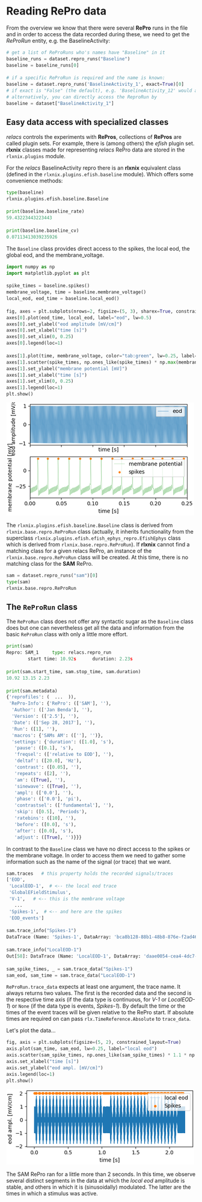 # Reading RePro data

From the overview we know that there were several **RePro** runs in the file and in order to access the data recorded during these, we need to get the *ReProRun* entity, e.g. the BaselineActivity:

```python
# get a list of ReProRuns who's names have "Baseline" in it
baseline_runs = dataset.repro_runs("Baseline")
baseline = baseline_runs[0]

# if a specific ReProRun is required and the name is known:
baseline = dataset.repro_runs('BaselineActivity_1', exact=True)[0]
# if exact is "False" (the default), e.g. 'BaselineActivity_12' would also match
# alternatively, you can directly access the ReproRun by
baseline = dataset["BaselineActivity_1"]
```

## Easy data access with specialized classes

*relacs* controls the experiments with **RePros**, collections of **RePros** are called plugin sets. For example, there is (among others) the *efish* plugin set. **rlxnix** classes made for representing *relacs* RePro data are stored in the ``rlxnix.plugins`` module.

For the *relacs* BaselineActivity repro there is an **rlxnix** equivalent class (defined in the ``rlxnix.plugins.efish.baseline`` module). Which offers some convenience methods:

```python
type(baseline)
rlxnix.plugins.efish.baseline.Baseline

print(baseline.baseline_rate)
59.43223443223443

print(baseline.baseline_cv)
0.07113413039235926
```

The ``Baseline`` class provides direct access to the spikes, the local eod, the global eod, and the membrane_voltage.

```python
import numpy as np
import matplotlib.pyplot as plt

spike_times = baseline.spikes()
membrane_voltage, time = baseline.membrane_voltage()
local_eod, eod_time = baseline.local_eod()

fig, axes = plt.subplots(nrows=2, figsize=(5, 3), sharex=True, constrained_layout=True)
axes[0].plot(eod_time, local_eod, label="eod", lw=0.5)
axes[0].set_ylabel("eod amplitude [mV/cm]")
axes[0].set_xlabel("time [s]")
axes[0].set_xlim(0, 0.25)
axes[0].legend(loc=1)

axes[1].plot(time, membrane_voltage, color="tab:green", lw=0.25, label="membrane potential")
axes[1].scatter(spike_times, np.ones_like(spike_times) * np.max(membrane_voltage), s=10, c="tab:orange", label="spikes")
axes[1].set_ylabel("membrane potential [mV]")
axes[1].set_xlabel("time [s]")
axes[1].set_xlim(0, 0.25)
axes[1].legend(loc=1)
plt.show()
```

![baseline activity](./images/baseline_activity.png)

The ``rlxnix.plugins.efish.baseline.Baseline`` class is derived from ``rlxnix.base.repro.ReProRun`` class (actually, it inherits functionality from the superclass ``rlxnix.plugins.efish.efish_ephys_repro.EfishEphys`` class which is derived from ``rlxnix.base.repro.ReProRun``). If **rlxnix** cannot find a matching class for a given relacs RePro, an instance of the ``rlxnix.base.repro.ReProRun`` class will be created.
At this time, there is no matching class for the **SAM** RePro.

```python
sam = dataset.repro_runs("sam")[0]
type(sam)
rlxnix.base.repro.ReProRun
```

## The ``ReProRun`` class

The ``ReProRun`` class does not offer any syntactic sugar as the ``Baseline`` class does but one can nevertheless get all the data and information from the basic ``ReProRun`` class with only a little more effort.

```python
print(sam)
Repro: SAM_1     type: relacs.repro_run
        start time: 10.92s      duration: 2.23s

print(sam.start_time, sam.stop_time, sam.duration)
10.92 13.15 2.23

print(sam.metadata)
{'reprofiles': (  ...  )),
 'RePro-Info': {'RePro': (['SAM'], ''),
  'Author': (['Jan Benda'], ''),
  'Version': (['2.5'], ''),
  'Date': (['Sep 28, 2017'], ''),
  'Run': ([1], ''),
  'macros': {'SAMs AM': ([''], '')},
  'settings': {'duration': ([1.0], 's'),
   'pause': ([0.1], 's'),
   'freqsel': (['relative to EOD'], ''),
   'deltaf': ([20.0], 'Hz'),
   'contrast': ([0.05], ''),
   'repeats': ([2], ''),
   'am': ([True], ''),
   'sinewave': ([True], ''),
   'ampl': (['0.0'], ''),
   'phase': (['0.0'], 'pi'),
   'contrastsel': (['fundamental'], ''),
   'skip': ([0.5], 'Periods'),
   'ratebins': ([10], ''),
   'before': ([0.0], 's'),
   'after': ([0.0], 's'),
   'adjust': ([True], '')}}}
```

In contrast to the ``Baseline`` class we have no direct access to the spikes or the membrane voltage. In order to access them we need to gather some information such as the name of the signal (or trace) that we want.

```python
sam.traces   # this property holds the recorded signals/traces
['EOD',
 'LocalEOD-1',  # <-- the local eod trace
 'GlobalEFieldStimulus',
 'V-1',   # <-- this is the membrane voltage
   ... 
 'Spikes-1',  # <-- and here are the spikes
 'EOD_events']

sam.trace_info("Spikes-1")
DataTrace (Name: 'Spikes-1', DataArray: 'bca8b128-88b1-48b8-876e-f2ad468bf30b', DataType: <DataType.Event: 1>)

sam.trace_info("LocalEOD-1")
Out[58]: DataTrace (Name: 'LocalEOD-1', DataArray: 'daae0054-cea4-4dc7-8d75-8c12e5f26c7c', DataType: <DataType.Continuous: 0>)

sam_spike_times, _ = sam.trace_data("Spikes-1")
sam_eod, sam_time = sam.trace_data("LocalEOD-1")
```

``ReProRun.trace_data`` expects at least one argument, the trace name. It always returns two values. The first is the recorded data and the second is the respective time axis (if the data type is continuous, for *V-1* or *LocalEOD-1*) or ``None`` (if the data type is events, *Spikes-1*). By default the time or the times of the event traces will be given relative to the RePro start. If absolute times are required on can pass ``rlx.TimeReference.Absolute`` to ``trace_data``.

Let's plot the data...

```python
fig, axis = plt.subplots(figsize=(5, 2), constrained_layout=True)
axis.plot(sam_time, sam_eod, lw=0.25, label="local eod")
axis.scatter(sam_spike_times, np.ones_like(sam_spike_times) * 1.1 * np.max(sam_eod), color="tab:orange", s=15, label="Spikes")
axis.set_xlabel("time [s]")
axis.set_ylabel("eod ampl. [mV/cm]")
axis.legend(loc=1)
plt.show()
```

![SAM RePro](./images/sam_activity.png)

The SAM RePro ran for a little more than 2 seconds. In this time, we observe several distinct segments in the data at which the *local eod* amplitude is stable, and others in which it is (sinusoidally) modulated. The latter are the times in which a stimulus was active.
